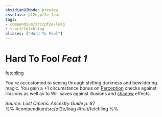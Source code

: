 ```yaml
---
obsidianUIMode: preview
cssclass: pf2e,pf2e-feat
tags:
- compendium/src/pf2e/loag
- trait/fetchling
aliases: ["Hard To Fool"]
---
```

# Hard To Fool  *Feat 1*  
[fetchling](fetchling-b2.md "Fetchling Ancestry & Heritage Trait")  


You're accustomed to seeing through shifting darkness and bewildering magic. You gain a +1 circumstance bonus on [Perception](skills.md#Perception) checks against illusions as well as to Will saves against illusions and [shadow](Reference/Rules/Traits/shadow.md "Shadow General Trait") effects.

*Source: Lost Omens: Ancestry Guide p. 87*  
%% #compendium/src/pf2e/loag #trait/fetchling %%